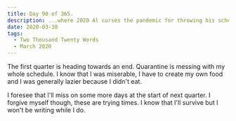 ```yaml
---
title: Day 90 of 365.
description: ...where 2020 Al curses the pandemic for throwing his schedule for the project off course.
date: 2020-03-30
tags:
  - Two Thousand Twenty Words
  - March 2020
---
```


The first quarter is heading towards an end. Quarantine is messing with my whole schedule. I know that I was miserable, I have to create my own food and I was generally lazier because I didn't eat.

I foresee that I'll miss on some more days at the start of next quarter. I forgive myself though, these are trying times. I know that I'll survive but I won't be writing while I do.